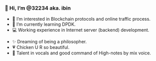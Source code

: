 ### 👋 Hi, I’m @32234 aka. ibin
- 👀 I’m interested in Blockchain protocols and online traffic process.
- 🌱 I’m currently learning DPDK.
- 💻 Working experience in Internet server (backend) development.
<!-- - 📫 How to reach me 809595488@qq.com. -->
- ✨ Dreaming of being a philosopher.
- 💗 Chicken U R so beautiful.
- 🎤 Talent in vocals and good command of High-notes by mix voice. 
<!---
32234/32234 is a ✨ special ✨ repository because its `README.md` (this file) appears on your GitHub profile.
You can click the Preview link to take a look at your changes.
--->
